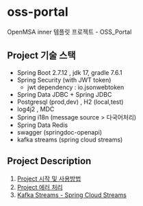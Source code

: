 # oss-portal
OpenMSA inner 템플릿 프로젝트 - OSS_Portal

## Project 기술 스택
- Spring Boot 2.7.12 , jdk 17, gradle 7.6.1
- Spring Security (with JWT token)
  - jwt dependency : io.jsonwebtoken
- Spring Data JDBC + Spring JDBC
- Postgresql (prod,dev) , H2 (local,test)
- log4j2 , MDC
- Spring i18n (message source > 다국어처리)
- Spring Data Redis
- swagger (springdoc-openapi)
- kafka streams (spring cloud streams)

## Project Description
1. [Project 시작 및 사용방법](md/01-project-start.md)
2. [Project 에러 처리](/md/02-project-error.md)
3. [Kafka Streams - Spring Cloud Streams](/md/03-kafka-streams.md)